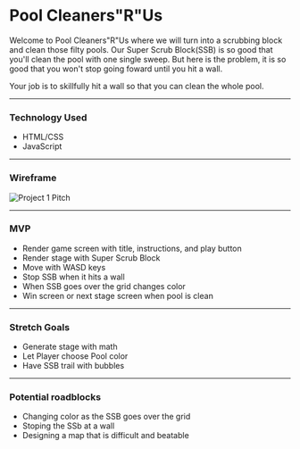 # Pool Cleaners"R"Us

Welcome to Pool Cleaners"R"Us where we will turn into a scrubbing block and clean those filty pools. Our Super Scrub Block(SSB) is so good that you'll clean the pool with one single sweep. But here is the problem, it is so good that you won't stop going foward until you hit a wall.

Your job is to skillfully hit a wall so that you can clean the whole pool.

---
### Technology Used
- HTML/CSS
- JavaScript

---
### Wireframe
![Project 1 Pitch](https://user-images.githubusercontent.com/117226930/204963527-3ad9612b-9270-4ccc-91ee-14b04f9fd34b.JPG)

---
### MVP
- Render game screen with title, instructions, and play button
- Render stage with Super Scrub Block
- Move with WASD keys
- Stop SSB when it hits a wall
- When SSB goes over the grid changes color
- Win screen or next stage screen when pool is clean

---
### Stretch Goals
- Generate stage with math
- Let Player choose Pool color
- Have SSB trail with bubbles

---
### Potential roadblocks
- Changing color as the SSB goes over the grid
- Stoping the SSb at a wall
- Designing a map that is difficult and beatable
